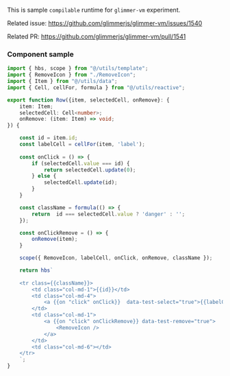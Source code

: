 This is sample `compilable` runtime for `glimmer-vm` experiment.

Related issue:
    https://github.com/glimmerjs/glimmer-vm/issues/1540

Related PR:
    https://github.com/glimmerjs/glimmer-vm/pull/1541


### Component sample

```ts
import { hbs, scope } from "@/utils/template";
import { RemoveIcon } from "./RemoveIcon";
import { Item } from "@/utils/data";
import { Cell, cellFor, formula } from "@/utils/reactive";

export function Row({item, selectedCell, onRemove}: {
    item: Item;
    selectedCell: Cell<number>;
    onRemove: (item: Item) => void;
}) {

    const id = item.id;
    const labelCell = cellFor(item, 'label');
    
    const onClick = () => {
        if (selectedCell.value === id) {
            return selectedCell.update(0);
        } else {
            selectedCell.update(id);
        }
    }

    const className = formula(() => {
        return  id === selectedCell.value ? 'danger' : '';
    });

    const onClickRemove = () => {
        onRemove(item);
    }

    scope({ RemoveIcon, labelCell, onClick, onRemove, className });

    return hbs`
    
    <tr class={{className}}>
        <td class="col-md-1">{{id}}</td>
        <td class="col-md-4">
            <a {{on "click" onClick}}  data-test-select="true">{{labelCell}}</a>
        </td>
        <td class="col-md-1">
            <a {{on "click" onClickRemove}} data-test-remove="true">
                <RemoveIcon />
            </a>
        </td>
        <td class="col-md-6"></td>
    </tr>
    `;
}

```